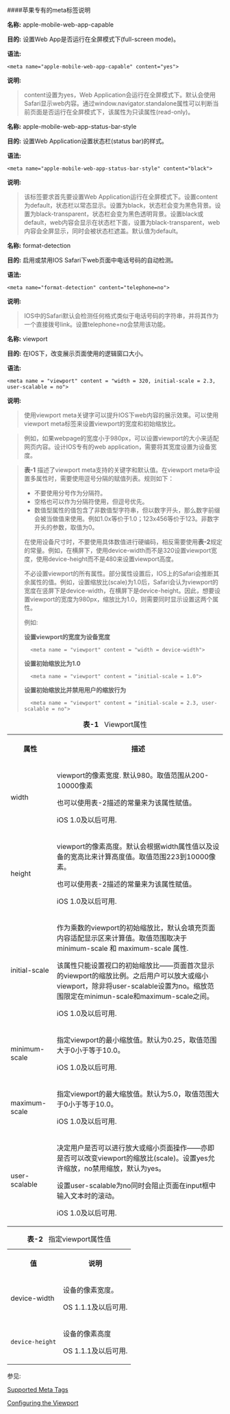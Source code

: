 
####苹果专有的meta标签说明


**名称:** apple-mobile-web-app-capable

**目的:** 设置Web App是否运行在全屏模式下(full-screen mode)。

**语法:**

    <meta name="apple-mobile-web-app-capable" content="yes">
    	
**说明:**
    
>content设置为yes，Web Application会运行在全屏模式下。默认会使用Safari显示web内容。通过window.navigator.standalone属性可以判断当前页面是否运行在全屏模式下，该属性为只读属性(read-only)。

  
    
  
    

**名称:** apple-mobile-web-app-status-bar-style

**目的:** 设置Web Application设置状态栏(status bar)的样式。

**语法:**

    <meta name="apple-mobile-web-app-status-bar-style" content="black">
    	
**说明:**
    
>该标签要求首先要设置Web Application运行在全屏模式下。设置content为default，状态栏以常态显示。设置为black，状态栏会变为黑色背景。设置为black-transparent，状态栏会变为黑色透明背景。设置black或default，web内容会显示在状态栏下面，设置为black-transparent，web内容会全屏显示，同时会被状态栏遮盖。默认值为default。
  


**名称:** format-detection

**目的:** 启用或禁用IOS Safari下web页面中电话号码的自动检测。

**语法:**

    <meta name="format-detection" content="telephone=no">
    	
**说明:**
    
>IOS中的Safari默认会检测任何格式类似于电话号码的字符串，并将其作为一个直接拨号link。设置telephone=no会禁用该功能。


**名称:** viewport

**目的:** 在IOS下，改变展示页面使用的逻辑窗口大小。

**语法:**

    <meta name = "viewport" content = "width = 320, initial-scale = 2.3, user-scalable = no">
    	
**说明:**
    
>使用viewport meta关键字可以提升IOS下web内容的展示效果。可以使用viewport meta标签来设置viewport的宽度和初始缩放比。

>例如，如果webpage的宽度小于980px，可以设置viewport的大小来适配网页内容。设计IOS专有的web application，需要将其宽度设置为设备宽度。

>**表-1** 描述了viewport meta支持的关键字和默认值。在viewport meta中设置多属性时，需要使用逗号分隔的赋值列表。规则如下：
>
>* 不要使用分号作为分隔符。
>* 空格也可以作为分隔符使用，但逗号优先。
>* 数值型属性的值包含了非数值型字符串，但以数字开头，那么数字前缀会被当做值来使用。例如1.0x等价于1.0；123x456等价于123。非数字开头的参数，取值为0。
>
>在使用设备尺寸时，不要使用具体数值进行硬编码，相反需要使用**表-2**规定的常量。例如，在横屏下，使用device-width而不是320设置viewport宽度，使用device-height而不是480来设置viewport高度。
>
>不必设置viewport的所有属性。部分属性设置后，IOS上的Safari会推断其余属性的值。例如，设置缩放比(scale)为1.0后，Safari会认为viewport的宽度在竖屏下是device-width，在横屏下是device-height。因此，想要设置viewport的宽度为980px，缩放比为1.0，则需要同时显示设置这两个属性。
>
>例如:
>
>**设置viewport的宽度为设备宽度**
>
>		<meta name = "viewport" content = "width = device-width">
>
>**设置初始缩放比为1.0**
>
>		<meta name = "viewport" content = "initial-scale = 1.0">
>
>**设置初始缩放比并禁用用户的缩放行为**
>
>		<meta name = "viewport" content = "initial-scale = 2.3, user-scalable = no">
>

<table  border="0" cellspacing="0" cellpadding="5">
	<caption > <strong class="caption_number">表-1</strong>
		&nbsp;&nbsp;Viewport属性
	</caption>
	<tbody>
		<tr>
			<th>
				<p>属性</p>
			</th>
			<th>
				<p>描述</p>
			</th>
		</tr>
		<tr>
			<td >
				<p>
					width
				</p>
			</td>
			<td>
				<p>
					viewport的像素宽度. 默认980。取值范围从200-10000像素
				</p>
				<p>
					也可以使用表-2描述的常量来为该属性赋值。
				</p>
				<p>iOS 1.0及以后可用.</p>
			</td>
		</tr>
		<tr>
			<td >
				<p>
					height
				</p>
			</td>
			<td>
				<p>
					viewport的像素高度。默认会根据width属性值以及设备的宽高比来计算高度值。取值范围223到10000像素。
				</p>
				<p>
					也可以使用表-2描述的常量来为该属性赋值。
				</p>
				<p>iOS 1.0及以后可用.</p>
			</td>
		</tr>
		<tr>
			<td >
				<p>
					initial-scale
				</p>
			</td>
			<td>
				<p>
					作为乘数的viewport的初始缩放比，默认会填充页面内容适配显示区来计算值。取值范围取决于
					minimum-scale
					和
					maximum-scale
					属性.
				</p>
				<p>
					该属性只能设置视口的初始缩放比——页面首次显示的viewport的缩放比例。之后用户可以放大或缩小viewport，除非将user-scalable设置为no。缩放范围限定在minimun-scale和maximum-scale之间。
				</p>
				<p>iOS 1.0及以后可用.</p>
			</td>
		</tr>
		<tr>
			<td >
				<p>
					minimum-scale
				</p>
			</td>
			<td>
				<p>
					指定viewport的最小缩放值。默认为0.25，取值范围大于0小于等于10.0。
				</p>
				<p>iOS 1.0及以后可用.</p>
			</td>
		</tr>
		<tr>
			<td >
				<p>
					maximum-scale
				</p>
			</td>
			<td>
				<p>
					指定viewport的最大缩放值。默认为5.0，取值范围大于0小于等于10.0。
				</p>
				<p>iOS 1.0及以后可用.</p>
			</td>
		</tr>
		<tr>
			<td >
				<p>
					user-scalable
				</p>
			</td>
			<td>
				<p>
					决定用户是否可以进行放大或缩小页面操作——亦即是否可以改变viewport的缩放比(scale)。设置yes允许缩放，no禁用缩放，默认为yes。
				</p>
				<p>
					设置user-scalable为no同时会阻止页面在input框中输入文本时的滚动。
				</p>
				<p>iOS 1.0及以后可用.</p>
			</td>
		</tr>
	</tbody>
</table>

<table  border="0" cellspacing="0" cellpadding="5">
	<caption > <strong class="caption_number">表-2</strong>
		&nbsp;&nbsp;指定viewport属性值
	</caption>
	<tbody>
		<tr>
			<th scope="col">
				<p>值</p>
			</th>
			<th scope="col">
				<p>说明</p>
			</th>
		</tr>
		<tr>
			<td >
				<p>
					device-width
				</p>
			</td>
			<td>
				<p>设备的像素宽度。</p>
				<p>OS 1.1.1及以后可用.</p>
			</td>
		</tr>
		<tr>
			<td >
				<p>
					<code>device-height</code>
				</p>
			</td>
			<td>
				<p>设备的像素高度</p>
				<p>OS 1.1.1及以后可用.</p>
			</td>
		</tr>
	</tbody>
</table>



参见:

[Supported Meta Tags](https://developer.apple.com/library/safari/documentation/AppleApplications/Reference/SafariHTMLRef/Articles/MetaTags.html#//apple_ref/doc/uid/TP40008193-SW3)

[Configuring the Viewport](https://developer.apple.com/library/safari/documentation/AppleApplications/Reference/SafariWebContent/UsingtheViewport/UsingtheViewport.html#//apple_ref/doc/uid/TP40006509-SW19)









		    	
